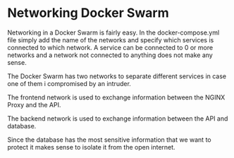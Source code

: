 # Networking Docker Swarm

Networking in a Docker Swarm is fairly easy. In the docker-compose.yml file simply add the name of the networks and specify which services is connected to which network. A service can be connected to 0 or more networks and a network not connected to anything does not make any sense.

The Docker Swarm has two networks to separate different services in case one of them i compromised by an intruder.

The frontend network is used to exchange information between the NGINX Proxy and the API.

The backend network is used to exchange information between the API and database.

Since the database has the most sensitive information that we want to protect it makes sense to isolate it from the open internet.
